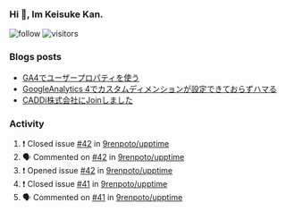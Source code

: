 ### Hi 👋, Im Keisuke Kan.

<!--
**9renpoto/9renpoto** is a ✨ _special_ ✨ repository because its `README.md` (this file) appears on your GitHub profile.

Here are some ideas to get you started:

- 🔭 I’m currently working on ...
- 🌱 I’m currently learning ...
- 👯 I’m looking to collaborate on ...
- 🤔 I’m looking for help with ...
- 💬 Ask me about ...
- 📫 How to reach me: ...
- 😄 Pronouns: ...
- ⚡ Fun fact: ...
-->

![follow](https://img.shields.io/github/followers/9renpoto?label=Follow&style=social)
![visitors](https://komarev.com/ghpvc/?username=9renpoto&label=Profile%20views&color=0e75b6&style=flat)

### Blogs posts

<!-- BLOG-POST-LIST:START -->
- [GA4でユーザープロパティを使う](https://9renpoto.dev/2021/02/21/google-analytics-4-user-properties/)
- [GoogleAnalytics 4でカスタムディメンションが設定できておらずハマる](https://9renpoto.dev/2021/02/13/google-analytics-4/)
- [CADDi株式会社にJoinしました](https://9renpoto.dev/2020/12/05/join/)
<!-- BLOG-POST-LIST:END -->

### Activity

<!--START_SECTION:activity-->
1. ❗️ Closed issue [#42](https://github.com/9renpoto/upptime/issues/42) in [9renpoto/upptime](https://github.com/9renpoto/upptime)
2. 🗣 Commented on [#42](https://github.com/9renpoto/upptime/issues/42) in [9renpoto/upptime](https://github.com/9renpoto/upptime)
3. ❗️ Opened issue [#42](https://github.com/9renpoto/upptime/issues/42) in [9renpoto/upptime](https://github.com/9renpoto/upptime)
4. ❗️ Closed issue [#41](https://github.com/9renpoto/upptime/issues/41) in [9renpoto/upptime](https://github.com/9renpoto/upptime)
5. 🗣 Commented on [#41](https://github.com/9renpoto/upptime/issues/41) in [9renpoto/upptime](https://github.com/9renpoto/upptime)
<!--END_SECTION:activity-->

<!--START_SECTION:waka-->
<!--END_SECTION:waka-->